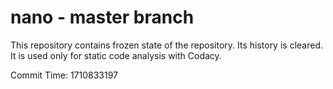 # nano - master branch

This repository contains frozen state of the repository.
Its history is cleared. It is used only for static code
analysis with Codacy.

Commit Time: 1710833197